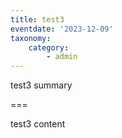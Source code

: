 ```yaml
---
title: test3
eventdate: '2023-12-09'
taxonomy:
    category:
        - admin
---
```


test3 summary

===

test3 content